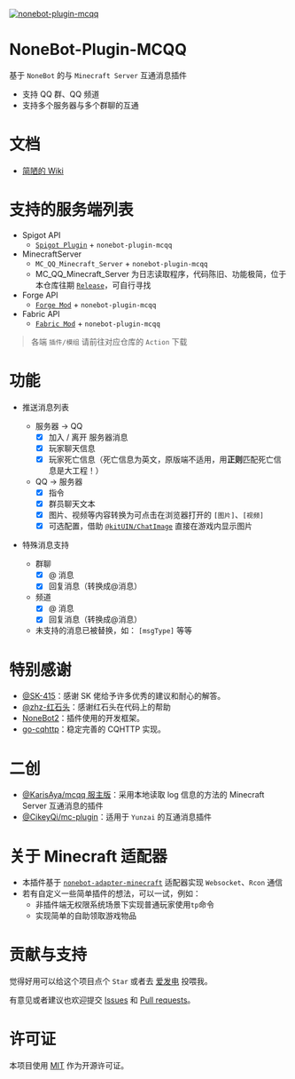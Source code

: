 [![nonebot-plugin-mcqq](https://socialify.git.ci/17TheWord/nonebot-plugin-mcqq/image?description=1&forks=1&issues=1&language=1&logo=https%3A%2F%2Fraw.githubusercontent.com%2F17TheWord%2Fnonebot-adapter-minecraft%2Fmain%2Fassets%2Flogo.png&name=1&owner=1&pulls=1&stargazers=1&theme=Auto)](https://github.com/17TheWord/nonebot-plugin-mcqq)

# NoneBot-Plugin-MCQQ

基于 `NoneBot` 的与 `Minecraft Server` 互通消息插件

- 支持 QQ 群、QQ 频道
- 支持多个服务器与多个群聊的互通

# 文档

- [简陋的 Wiki](https://github.com/17TheWord/nonebot-plugin-mcqq/wiki)

# 支持的服务端列表

- Spigot API
  - [`Spigot Plugin`](https://github.com/17TheWord/MC_QQ_Spigot) + `nonebot-plugin-mcqq`
- MinecraftServer
  - `MC_QQ_Minecraft_Server` + `nonebot-plugin-mcqq`
  - MC_QQ_Minecraft_Server 为日志读取程序，代码陈旧、功能极简，位于本仓库往期 [`Release`](https://github.com/17TheWord/nonebot-plugin-mcqq/releases)，可自行寻找
- Forge API
  - [`Forge Mod`](https://github.com/17TheWord/MC_QQ_Forge) + `nonebot-plugin-mcqq`
- Fabric API
  - [`Fabric Mod`](https://github.com/17TheWord/MC_QQ_Fabric) + `nonebot-plugin-mcqq`

> 各端 `插件/模组` 请前往对应仓库的 `Action` 下载

# 功能

- 推送消息列表

  - 服务器 -> QQ
    - [x] 加入 / 离开 服务器消息
    - [x] 玩家聊天信息
    - [x] 玩家死亡信息（死亡信息为英文，原版端不适用，用**正则**匹配死亡信息是大工程！）
  - QQ -> 服务器
    - [x] 指令
    - [x] 群员聊天文本
    - [x] 图片、视频等内容转换为可点击在浏览器打开的 `[图片]`、`[视频]`
    - [x] 可选配置，借助 [`@kitUIN/ChatImage`](https://github.com/kitUIN/ChatImage) 直接在游戏内显示图片

- 特殊消息支持
  - 群聊
    - [x] @ 消息
    - [x] 回复消息（转换成@消息）
  - 频道
    - [x] @ 消息
    - [x] 回复消息（转换成@消息）
  - 未支持的消息已被替换，如： `[msgType]` 等等

# 特别感谢

- [@SK-415](https://github.com/SK-415)：感谢 SK 佬给予许多优秀的建议和耐心的解答。
- [@zhz-红石头](https://github.com/zhzhongshi)：感谢红石头在代码上的帮助
- [NoneBot2](https://github.com/nonebot/nonebot2)：插件使用的开发框架。
- [go-cqhttp](https://github.com/Mrs4s/go-cqhttp)：稳定完善的 CQHTTP 实现。

# 二创

- [@KarisAya/mcqq 服主版](https://github.com/KarisAya/nonebot_plugin_mcqq_server)：采用本地读取 log 信息的方法的 Minecraft Server 互通消息的插件
- [@CikeyQi/mc-plugin](https://github.com/CikeyQi/mc-plugin)：适用于 `Yunzai` 的互通消息插件

# 关于 Minecraft 适配器

- 本插件基于 [`nonebot-adapter-minecraft`](https://github.com/17TheWord/nonebot-adapter-minecraft) 适配器实现 `Websocket`、`Rcon` 通信
- 若有自定义一些简单插件的想法，可以一试，例如：
  - 非插件端无权限系统场景下实现普通玩家使用`tp`命令
  - 实现简单的自助领取游戏物品

# 贡献与支持

觉得好用可以给这个项目点个 `Star` 或者去 [爱发电](https://afdian.net/a/17TheWord) 投喂我。

有意见或者建议也欢迎提交 [Issues](https://github.com/17TheWord/nonebot-plugin-mcqq/issues)
和 [Pull requests](https://github.com/17TheWord/nonebot-plugin-mcqq/pulls)。

# 许可证

本项目使用 [MIT](./LICENSE) 作为开源许可证。
